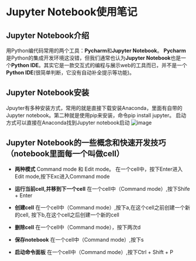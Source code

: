 # Jupyter Notebook使用笔记
## Jupyter Notebook介绍

用Python编代码常用的两个工具：**Pycharm**和**Jupyter Notebook**。
**Pycharm**是Python的集成开发环境这没错，但我们通常也认为**Jupyter Notebook**也是一个**Python IDE**。其实它是一款交互式的编程与展示web的工具而已，并不是一个**Python IDE**(很简单判断，它没有自动补全提示等功能)。

## Jupyter Notebook安装
Jpuyter有多种安装方式，常用的就是直接下载安装Anaconda，里面有自带的Jupyter notebook。第二种就是使用pip来安装，命令pip install jupyter。
启动方式可以直接在Anaconda找到Jupyter notebook启动
![image](https://github.com/MingQuanXu/Notes-of-using-Jupyter-Notebook-/blob/master/Photo.JPG)

## Jupyter Notebook的一些概念和快速开发技巧（notebook里面每一个叫做cell）

* **两种模式**
Command mode 和 Edit mode。 在一个cell中，按下Enter进入Edit mode,按下Exc进入Command mode

* **运行当前cell,并移到下一个cell**
在一个cell中（Command mode）,按下Shife + Enter

* **创建cell**
在一个cell中（Command mode）,按下a,在这个cell之前创建一个新的cell, 按下b,在这个cell之后创建一个新的cell

* **删除cell**
在一个cell中（Command mode），按下两次d

* **保存notebook**
在一个cell中（Command mode）,按下s

* **启动命令面板**
在一个cell中（Command mode）,按下Ctrl + Shift + P